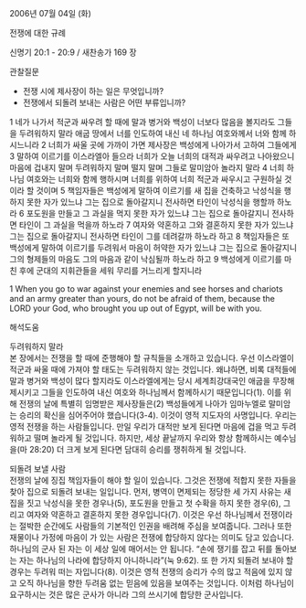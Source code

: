2006년 07월 04일 (화)

전쟁에 대한 규례



신명기 20:1 - 20:9 / 새찬송가 169 장


관찰질문
- 전쟁 시에 제사장이 하는 일은 무엇입니까?
- 전쟁에서 되돌려 보내는 사람은 어떤 부류입니까?

1 네가 나가서 적군과 싸우려 할 때에 말과 병거와 백성이 너보다 많음을 볼지라도 그들을 두려워하지 말라 애굽 땅에서 너를 인도하여 내신 네 하나님 여호와께서 너와 함께 하시느니라 2 너희가 싸울 곳에 가까이 가면 제사장은 백성에게 나아가서 고하여 그들에게 3 말하여 이르기를 이스라엘아 들으라 너희가 오늘 너희의 대적과 싸우려고 나아왔으니 마음에 겁내지 말며 두려워하지 말며 떨지 말며 그들로 말미암아 놀라지 말라 4 너희 하나님 여호와는 너희와 함께 행하시며 너희를 위하여 너희 적군과 싸우시고 구원하실 것이라 할 것이며 5 책임자들은 백성에게 말하여 이르기를 새 집을 건축하고 낙성식을 행하지 못한 자가 있느냐 그는 집으로 돌아갈지니 전사하면 타인이 낙성식을 행할까 하노라 6 포도원을 만들고 그 과실을 먹지 못한 자가 있느냐 그는 집으로 돌아갈지니 전사하면 타인이 그 과실을 먹을까 하노라 7 여자와 약혼하고 그와 결혼하지 못한 자가 있느냐 그는 집으로 돌아갈지니 전사하면 타인이 그를 데려갈까 하노라 하고 8 책임자들은 또 백성에게 말하여 이르기를 두려워서 마음이 허약한 자가 있느냐 그는 집으로 돌아갈지니 그의 형제들의 마음도 그의 마음과 같이 낙심될까 하노라 하고 9 백성에게 이르기를 마친 후에 군대의 지휘관들을 세워 무리를 거느리게 할지니라 

1  When you go to war against your enemies and see horses and chariots and an army greater than yours, do not be afraid of them, because the LORD your God, who brought you up out of Egypt, will be with you.

해석도움





두려워하지 말라  
본 장에서는 전쟁을 할 때에 준행해야 할 규칙들을 소개하고 있습니다. 우선 이스라엘이 적군과 싸울 때에 가져야 할 태도는 두려워하지 않는 것입니다. 왜냐하면, 비록 대적들에 말과 병거와 백성이 많다 할지라도 이스라엘에게는 당시 세계최강대국인 애굽을 무장해제시키고 그들을 인도하여 내신 여호와 하나님께서 함께하시기 때문입니다(1). 이를 위해 전쟁의 날에 특별히 임명받은 제사장들은(2) 백성들에게 나아가 임마누엘로 말미암는 승리의 확신을 심어주어야 했습니다(3-4). 이것이 영적 지도자의 사명입니다. 우리는 영적 전쟁을 하는 사람들입니다. 만일 우리가 대적만 보게 된다면 마음에 겁을 먹고 두려워하고 떨며 놀라게 될 것입니다. 하지만, 세상 끝날까지 우리와 항상 함께하시는 예수님을(마 28:20) 더 크게 보게 된다면 담대히 승리를 쟁취하게 될 것입니다.   

되돌려 보낼 사람  
전쟁의 날에 징집 책임자들이 해야 할 일이 있습니다. 그것은 전쟁에 적합지 못한 자들을 찾아 집으로 되돌려 보내는 일입니다. 먼저, 병역이 면제되는 정당한 세 가지 사유는 새집을 짓고 낙성식을 못한 경우나(5), 포도원을 만들고 첫 수확을 하지 못한 경우(6), 그리고 여자와 약혼하고 결혼하지 못한 경우입니다(7). 이것은 우선 하나님께서 전쟁이라는 절박한 순간에도 사람들의 기본적인 인권을 배려해 주심을 보여줍니다. 그러나 또한 재물이나 가정에 마음이 가 있는 사람은 전쟁에 합당하지 않다는 의미도 담고 있습니다. 하나님의 군사 된 자는 이 세상 일에 매어서는 안 됩니다. “손에 쟁기를 잡고 뒤를 돌아보는 자는 하나님의 나라에 합당하지 아니하니라”(눅 9:62). 또 한 가지 되돌려 보내야 할 경우는 두려워 떠는 자입니다(8). 이것은 영적 전쟁의 승리가 수의 많고 적음에 있지 않고 오직 하나님을 향한 두려움 없는 믿음에 있음을 보여주는 것입니다. 이처럼 하나님이 요구하시는 것은 많은 군사가 아니라 그의 쓰시기에 합당한 군사입니다.